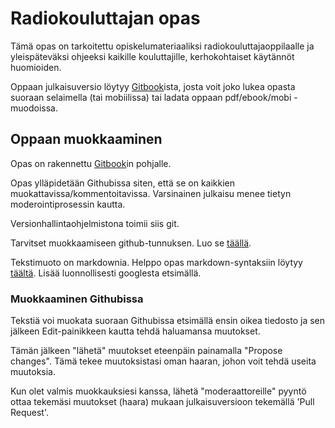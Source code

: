 # Radiokouluttajan opas

Tämä opas on tarkoitettu opiskelumateriaaliksi radiokouluttajaoppilaalle ja yleispäteväksi ohjeeksi kaikille kouluttajille, kerhokohtaiset käytännöt huomioiden.

Oppaan julkaisuversio löytyy [Gitbook](https://www.gitbook.com/book/laskuvarjotoimikunta/radiokouluttajan_opas)ista, josta voit joko lukea opasta suoraan selaimella (tai mobiilissa) tai ladata oppaan pdf/ebook/mobi -muodoissa.

## Oppaan muokkaaminen

Opas on rakennettu [Gitbook](https://github.com/GitbookIO/gitbook)in pohjalle.

Opas ylläpidetään Githubissa siten, että se on kaikkien muokattavissa/kommentoitavissa. Varsinainen julkaisu menee tietyn moderointiprosessin kautta.

Versionhallintaohjelmistona toimii siis git.

Tarvitset muokkaamiseen github-tunnuksen. Luo se [täällä](https://github.com/join).

Tekstimuoto on markdownia. Helppo opas markdown-syntaksiin löytyy [täältä](https://github.com/akx/markdown-cheatsheet-fi/blob/master/Markdown-Ohje.md). Lisää luonnollisesti googlesta etsimällä.

### Muokkaaminen Githubissa

Tekstiä voi muokata suoraan Githubissa etsimällä ensin oikea tiedosto ja sen jälkeen Edit-painikkeen kautta tehdä haluamansa muutokset.

Tämän jälkeen "lähetä" muutokset eteenpäin painamalla "Propose changes". Tämä tekee muutoksistasi oman haaran, johon voit tehdä useita muutoksia.

Kun olet valmis muokkauksiesi kanssa, lähetä "moderaattoreille" pyyntö ottaa tekemäsi muutokset (haara) mukaan julkaisuversioon tekemällä 'Pull Request'.

